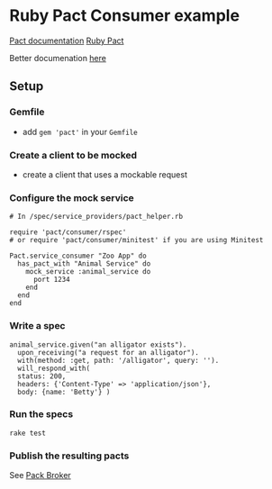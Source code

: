 # Ruby Pact Consumer example

[Pact documentation](https://docs.pact.io/)
[Ruby Pact](https://github.com/realestate-com-au/pact)

Better documenation [here](https://docs.pact.io/documentation/ruby.html)

## Setup

### Gemfile

* add `gem 'pact'` in your `Gemfile`

### Create a client to be mocked

* create a client that uses a mockable request

### Configure the mock service

```
# In /spec/service_providers/pact_helper.rb

require 'pact/consumer/rspec'
# or require 'pact/consumer/minitest' if you are using Minitest

Pact.service_consumer "Zoo App" do
  has_pact_with "Animal Service" do
    mock_service :animal_service do
      port 1234
    end
  end
end
```

### Write a spec

```
animal_service.given("an alligator exists").
  upon_receiving("a request for an alligator").
  with(method: :get, path: '/alligator', query: '').
  will_respond_with(
  status: 200,
  headers: {'Content-Type' => 'application/json'},
  body: {name: 'Betty'} )
```

### Run the specs

`rake test`

### Publish the resulting pacts

See [Pack Broker](https://github.com/bethesque/pact_broker)